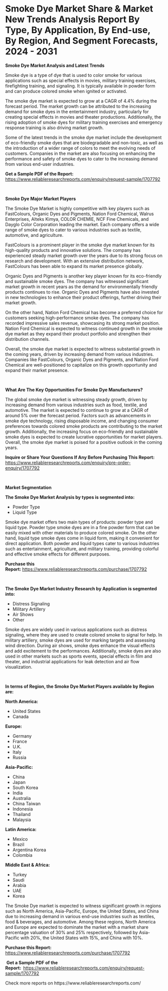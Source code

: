 <p><h1>Smoke Dye Market Share & Market New Trends Analysis Report By Type, By Application, By End-use, By Region, And Segment Forecasts, 2024 - 2031</h1></p><p><strong>Smoke Dye Market Analysis and Latest Trends</strong></p>
<p><p>Smoke dye is a type of dye that is used to color smoke for various applications such as special effects in movies, military training exercises, firefighting training, and signaling. It is typically available in powder form and can produce colored smoke when ignited or activated.</p><p>The smoke dye market is expected to grow at a CAGR of 4.4% during the forecast period. The market growth can be attributed to the increasing demand for smoke dyes in the entertainment industry, particularly for creating special effects in movies and theater productions. Additionally, the rising adoption of smoke dyes for military training exercises and emergency response training is also driving market growth.</p><p>Some of the latest trends in the smoke dye market include the development of eco-friendly smoke dyes that are biodegradable and non-toxic, as well as the introduction of a wider range of colors to meet the evolving needs of customers. Companies in the market are also focusing on enhancing the performance and safety of smoke dyes to cater to the increasing demand from various end-user industries.</p></p>
<p><strong>Get a Sample PDF of the Report:&nbsp;</strong> <a href="https://www.reliableresearchreports.com/enquiry/request-sample/1707792">https://www.reliableresearchreports.com/enquiry/request-sample/1707792</a></p>
<p>&nbsp;</p>
<p><strong>Smoke Dye Major Market Players</strong></p>
<p><p>The Smoke Dye Market is highly competitive with key players such as FastColours, Organic Dyes and Pigments, Nation Ford Chemical, Walrus Enterprises, Alteks Kimya, COLOR CHEMIE, NCF Fine Chemicals, and Dayglo Color Corporation leading the market. Each company offers a wide range of smoke dyes to cater to various industries such as textile, automotive, and agriculture.</p><p>FastColours is a prominent player in the smoke dye market known for its high-quality products and innovative solutions. The company has experienced steady market growth over the years due to its strong focus on research and development. With an extensive distribution network, FastColours has been able to expand its market presence globally.</p><p>Organic Dyes and Pigments is another key player known for its eco-friendly and sustainable smoke dyes. The company has witnessed significant market growth in recent years as the demand for environmentally friendly products continues to rise. Organic Dyes and Pigments have also invested in new technologies to enhance their product offerings, further driving their market growth.</p><p>On the other hand, Nation Ford Chemical has become a preferred choice for customers seeking high-performance smoke dyes. The company has recorded impressive sales revenue, showcasing its strong market position. Nation Ford Chemical is expected to witness continued growth in the smoke dye market as they expand their product portfolio and strengthen their distribution channels.</p><p>Overall, the smoke dye market is expected to witness substantial growth in the coming years, driven by increasing demand from various industries. Companies like FastColours, Organic Dyes and Pigments, and Nation Ford Chemical are well-positioned to capitalize on this growth opportunity and expand their market presence.</p></p>
<p>&nbsp;</p>
<p><strong>What Are The Key Opportunities For Smoke Dye Manufacturers?</strong></p>
<p><p>The global smoke dye market is witnessing steady growth, driven by increasing demand from various industries such as food, textile, and automotive. The market is expected to continue to grow at a CAGR of around 5% over the forecast period. Factors such as advancements in smoke dye technology, rising disposable income, and changing consumer preferences towards colored smoke products are contributing to the market growth. Additionally, the increasing focus on eco-friendly and sustainable smoke dyes is expected to create lucrative opportunities for market players. Overall, the smoke dye market is poised for a positive outlook in the coming years.</p></p>
<p><strong>Inquire or Share Your Questions If Any Before Purchasing This Report:</strong> <a href="https://www.reliableresearchreports.com/enquiry/pre-order-enquiry/1707792">https://www.reliableresearchreports.com/enquiry/pre-order-enquiry/1707792</a></p>
<p>&nbsp;</p>
<p><strong>Market Segmentation</strong></p>
<p><strong>The Smoke Dye Market Analysis by types is segmented into:</strong></p>
<p><ul><li>Powder Type</li><li>Liquid Type</li></ul></p>
<p><p>Smoke dye market offers two main types of products: powder type and liquid type. Powder type smoke dyes are in a fine powder form that can be easily mixed with other materials to produce colored smoke. On the other hand, liquid type smoke dyes come in liquid form, making it convenient for direct application. Both powder and liquid types cater to various industries such as entertainment, agriculture, and military training, providing colorful and effective smoke effects for different purposes.</p></p>
<p><strong>Purchase this Report:&nbsp;</strong><a href="https://www.reliableresearchreports.com/purchase/1707792">https://www.reliableresearchreports.com/purchase/1707792</a></p>
<p>&nbsp;</p>
<p><strong>The Smoke Dye Market Industry Research by Application is segmented into:</strong></p>
<p><ul><li>Distress Signaling</li><li>Military Artillery</li><li>Air Shows</li><li>Other</li></ul></p>
<p><p>Smoke dyes are widely used in various applications such as distress signaling, where they are used to create colored smoke to signal for help. In military artillery, smoke dyes are used for marking targets and assessing wind direction. During air shows, smoke dyes enhance the visual effects and add excitement to the performances. Additionally, smoke dyes are also used in other markets such as sports events, special effects in film and theater, and industrial applications for leak detection and air flow visualization.</p></p>
<p>&nbsp;</p>
<p><strong>In terms of Region, the Smoke Dye Market Players available by Region are:</strong></p>
<p>
    <p> <strong> North America: </strong>
        <ul>
            <li>United States</li>
            <li>Canada</li>
        </ul>
        </p> 
    <p> <strong> Europe: </strong>
        <ul>
            <li>Germany</li>
            <li>France</li>
            <li>U.K.</li>
            <li>Italy</li>
            <li>Russia</li>
        </ul>
        </p> 
    <p> <strong> Asia-Pacific: </strong>
        <ul>
            <li>China</li>
            <li>Japan</li>
            <li>South Korea</li>
            <li>India</li>
            <li>Australia</li>
            <li>China Taiwan</li>
            <li>Indonesia</li>
            <li>Thailand</li>
            <li>Malaysia</li>
        </ul>
        </p> 
    <p> <strong> Latin America: </strong>
        <ul>
            <li>Mexico</li>
            <li>Brazil</li>
            <li>Argentina Korea</li>
            <li>Colombia</li>
        </ul>
        </p> 
    <p> <strong> Middle East & Africa: </strong>
        <ul>
            <li>Turkey</li>
            <li>Saudi</li>
            <li>Arabia</li>
            <li>UAE</li>
            <li>Korea</li>
        </ul>
    </p>
    </p>
<p><p>The Smoke Dye market is expected to witness significant growth in regions such as North America, Asia-Pacific, Europe, the United States, and China due to increasing demand in various end-use industries such as textiles, food & beverages, and automotive. Among these regions, North America and Europe are expected to dominate the market with a market share percentage valuation of 30% and 25% respectively, followed by Asia-Pacific with 20%, the United States with 15%, and China with 10%.</p></p>
<p><strong>Purchase this Report: </strong><a href="https://www.reliableresearchreports.com/purchase/1707792">https://www.reliableresearchreports.com/purchase/1707792</a></p>
<p>&nbsp;<strong>Get a Sample PDF of the Report:&nbsp;&nbsp;</strong><a href="https://www.reliableresearchreports.com/enquiry/request-sample/1707792">https://www.reliableresearchreports.com/enquiry/request-sample/1707792</a></p>
<p><strong></strong></p>
<p>Check more reports on https://www.reliableresearchreports.com/</p>